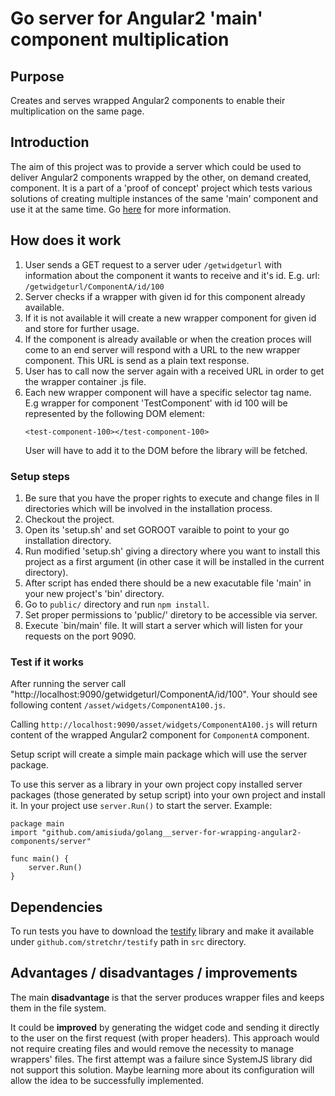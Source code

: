 # Go server for Angular2 'main' component multiplication
## Purpose
Creates and serves wrapped Angular2 components to enable their multiplication on the same page.

## Introduction
The aim of this project was to provide a server which could be used to deliver Angular2 components wrapped by the other, on demand created, component. It is a part of a 'proof of concept' project which tests various solutions of creating multiple instances of the same 'main' component and use it at the same time. Go [here](https://github.com/amisiuda/angular2-multi-bootstrap-solution-1-app) for more information.

## How does it work
1. User sends a GET request to a server uder `/getwidgeturl` with information about the component it wants to receive and it's id. E.g. url: `/getwidgeturl/ComponentA/id/100`
2. Server checks if a wrapper with given id for this component already available.
3. If it is not available it will create a new wrapper component for given id and store for further usage.
4. If the component is already available or when the creation proces will come to an end server will respond with a URL to the new wrapper component. This URL is send as a plain text response.
5. User has to call now the server again with a received URL in order to get the wrapper container .js file.
6. Each new wrapper component will have a specific selector tag name. E.g wrapper for component 'TestComponent' with id 100 will be represented by the following DOM element:
   ```
   <test-component-100></test-component-100>
   ```
   User will have to add it to the DOM before the library will be fetched.

### Setup steps

1. Be sure that you have the proper rights to execute and change files in ll directories which will be involved in the installation process.
2. Checkout the project.
3. Open its 'setup.sh' and set GOROOT varaible to point to your go installation directory.
4. Run modified 'setup.sh' giving a directory where you want to install this project as a first argument (in other case it will be installed in the current directory).
5. After script has ended there should be a new exacutable file 'main' in your new project's 'bin' directory.
6. Go to `public/` directory and run `npm install`.
7. Set proper permissions to 'public/' diretory to be accessible via server.
8. Execute `bin/main' file. It will start a server which will listen for your requests on the port 9090.

### Test if it works
After running the server call "http://localhost:9090/getwidgeturl/ComponentA/id/100". Your should see following content `/asset/widgets/ComponentA100.js`.

Calling `http://localhost:9090/asset/widgets/ComponentA100.js` will return content of the wrapped Angular2 component for `ComponentA` component.

Setup script will create a simple main package which will use the server package.

To use this server as a library in your own project copy installed server packages (those generated by setup script) into your own project and install it. In your project use `server.Run()` to start the server. 
Example:

```
package main
import "github.com/amisiuda/golang__server-for-wrapping-angular2-components/server"

func main() {
    server.Run()
}
```

## Dependencies
To run tests you have to download the [testify](https://github.com/stretchr/testify) library and make it available under `github.com/stretchr/testify` path in `src` directory.

## Advantages / disadvantages / improvements

The main **disadvantage** is that the server produces wrapper files and keeps them in the file system. 

It could be **improved** by generating the widget code and sending it directly to the user on the first request (with proper headers). This approach would not require creating files and would remove the necessity to manage wrappers' files. The first attempt was a failure since SystemJS library did not support this solution. Maybe learning more about its configuration will allow the idea to be successfully implemented.
